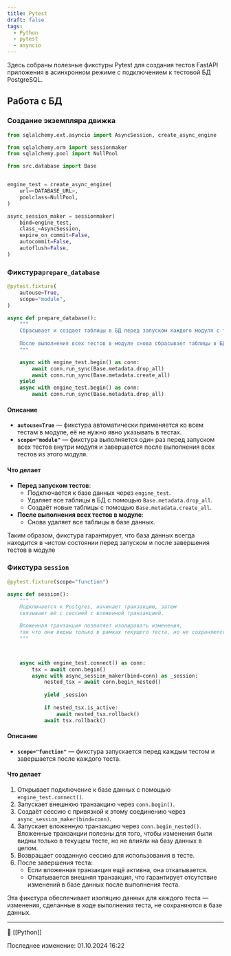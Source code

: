 ```yaml
---
title: Pytest
draft: false
tags:
  - Python
  - pytest
  - asyncio
---
```

Здесь собраны полезные фикстуры Pytest для создания тестов FastAPI приложения в асинхронном режиме с подключением к тестовой БД PostgreSQL.
## Работа с БД
### Создание экземпляра движка

```python
from sqlalchemy.ext.asyncio import AsyncSession, create_async_engine

from sqlalchemy.orm import sessionmaker
from sqlalchemy.pool import NullPool

from src.database import Base


engine_test = create_async_engine(
    url=<DATABASE_URL>,
    poolclass=NullPool,
)

async_session_maker = sessionmaker(
    bind=engine_test,
    class_=AsyncSession,
    expire_on_commit=False,
    autocommit=False,
    autoflush=False,
)
```

### Фикстура`prepare_database`
```python
@pytest.fixture(
    autouse=True,
    scope="module",
)

async def prepare_database():
    """
    Сбрасывает и создает таблицы в БД перед запуском каждого модуля с тестами.
   
    После выполнения всех тестов в модуле снова сбрасывает таблицы в БД.
    """

    async with engine_test.begin() as conn:
        await conn.run_sync(Base.metadata.drop_all)
        await conn.run_sync(Base.metadata.create_all)
    yield
    async with engine_test.begin() as conn:
        await conn.run_sync(Base.metadata.drop_all)
```

#### Описание

- **`autouse=True`** — фикстура автоматически применяется ко всем тестам в модуле, её не нужно явно указывать в тестах.
- **`scope="module"`** — фикстура выполняется один раз перед запуском всех тестов внутри модуля и завершается после выполнения всех тестов из этого модуля.

#### Что делает

- **Перед запуском тестов**:
    - Подключается к базе данных через `engine_test`.
    - Удаляет все таблицы в БД с помощью `Base.metadata.drop_all`.
    - Создаёт новые таблицы с помощью `Base.metadata.create_all`.
- **После выполнения всех тестов в модуле**:
    - Снова удаляет все таблицы в базе данных.

Таким образом, фикстура гарантирует, что база данных всегда находится в чистом состоянии перед запуском и после завершения тестов в модуле

### Фикстура `session`

```python
@pytest.fixture(scope="function")

async def session():
	"""
    Подключается к Postgres, начинает транзакцию, затем
    связывает её с сессией с вложенной транзакцией.

    Вложенная транзакция позволяет изолировать изменения,
    так что они видны только в рамках текущего теста, но не сохраняются в БД.
	"""



    async with engine_test.connect() as conn:
        tsx = await conn.begin()
        async with async_session_maker(bind=conn) as _session:
            nested_tsx = await conn.begin_nested()
           
            yield _session
           
            if nested_tsx.is_active:
                await nested_tsx.rollback()
            await tsx.rollback()
```

#### Описание

- **`scope="function"`** — фикстура запускается перед каждым тестом и завершается после каждого теста.

#### Что делает

1. Открывает подключение к базе данных с помощью `engine_test.connect()`.
2. Запускает внешнюю транзакцию через `conn.begin()`.
3. Создаёт сессию с привязкой к этому соединению через `async_session_maker(bind=conn)`.
4. Запускает вложенную транзакцию через `conn.begin_nested()`. Вложенные транзакции полезны для того, чтобы изменения были видны только в текущем тесте, но не влияли на базу данных в целом.
5. Возвращает созданную сессию для использования в тесте.
6. После завершения теста:
    - Если вложенная транзакция ещё активна, она откатывается.
    - Откатывается внешняя транзакция, что гарантирует отсутствие изменений в базе данных после выполнения теста.

Эта фикстура обеспечивает изоляцию данных для каждого теста — изменения, сделанные в ходе выполнения теста, не сохраняются в базе данных.

----
📂 [[Python]]

Последнее изменение: 01.10.2024 16:22